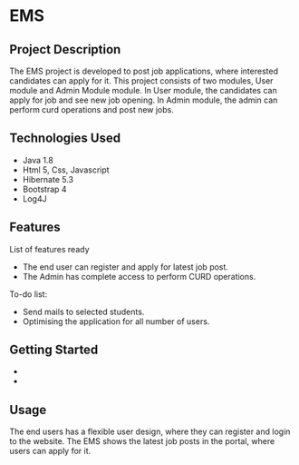 # EMS

## Project Description

The EMS project is developed to post job applications, where interested candidates can apply for it. This project consists of two modules, User module and Admin Module
module. In User module, the candidates can apply for job and see new job opening. In Admin module, the admin can perform curd operations and post new jobs.

## Technologies Used

-  Java 1.8
-  Html 5, Css, Javascript
-  Hibernate 5.3
-  Bootstrap 4
-  Log4J

## Features

List of features ready
- The end user can register and apply for latest job post.
- The Admin has complete access to perform CURD operations.

To-do list:
-  Send mails to selected students.
-  Optimising the application for all number of users.

## Getting Started

-
-

## Usage
The end users has a flexible user design, where they can register and login to the website. The EMS shows the latest job posts in the portal, where users can apply for it.



